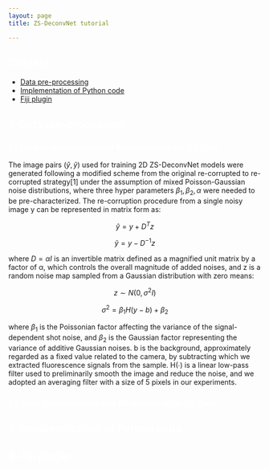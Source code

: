 ```yaml
---
layout: page
title: ZS-DeconvNet tutorial

---
```


<h2 style="color:white;">Content</h2>

<ul>
  <li><a href="#Data Pre-processing">Data pre-processing</a></li>
  <li><a href="#Implementation of Python code">Implementation of Python code</a></li>
  <li><a href="#Fiji plugin">Fiji plugin</a></li>
</ul>

<h2 style="color:white;" id="Data pre-processing">1. Data pre-processing</h2>

<h3 style="color:white;">1.1 Data Augmentation and Re-corruption for 2D Data</h3>

The image pairs $(\hat{y},\tilde{y})$ used for training 2D ZS-DeconvNet models were generated following a modified scheme from the original re-corrupted to re-corrupted strategy[1] under the assumption of mixed Poisson-Gaussian noise distributions, where three hyper parameters $\beta_1,\beta_2, \alpha$ were needed to be pre-characterized. The re-corruption procedure from a single noisy image y can be represented in matrix form as:

$$
\hat{y}=y+D^Tz
$$

$$
\tilde{y}=y-D^{-1}z
$$

where $D=\alpha I$ is an invertible matrix defined as a magnified unit matrix by a factor of α, which controls the overall magnitude of added noises, and z is a random noise map sampled from a Gaussian distribution with zero means:

$$
z \sim N(0,\sigma ^2I)
$$

$$
\sigma ^2 = \beta_1H(y-b)+\beta_2
$$

where $\beta_1$ is the Poissonian factor affecting the variance of the signal-dependent shot noise, and $\beta_2$ is the Gaussian factor representing the variance of additive Gaussian noises. b is the background, approximately regarded as a fixed value related to the camera, by subtracting which we extracted fluorescence signals from the sample. H(∙) is a linear low-pass filter used to preliminarily smooth the image and reduce the noise, and we adopted an averaging filter with a size of 5 pixels in our experiments.

<h3 style="color:white;">1.2 Data Augmentation and Re-sampling for 3D Data</h3>


<h2 style="color:white;" id="Implementation of Python code">2. Implementation of Python code</h2>

<h2 style="color:white;" id="Fiji plugin">3. Fiji plugin</h2>
